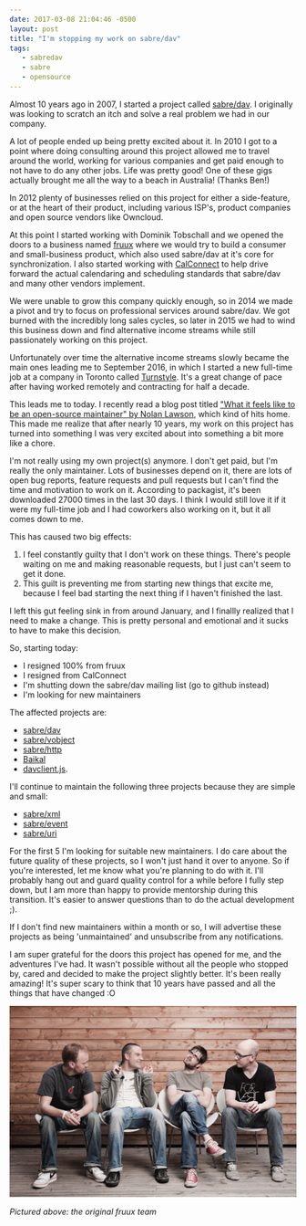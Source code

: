 ```yaml
---
date: 2017-03-08 21:04:46 -0500
layout: post
title: "I'm stopping my work on sabre/dav"
tags:
   - sabredav
   - sabre
   - opensource
---
```


Almost 10 years ago in 2007, I started a project called [sabre/dav][1]. I
originally was looking to scratch an itch and solve a real problem we had in
our company.

A lot of people ended up being pretty excited about it. In 2010 I got to a
point where doing consulting around this project allowed me to travel around
the world, working for various companies and get paid enough to not have to
do any other jobs. Life was pretty good! One of these gigs actually brought
me all the way to a beach in Australia! (Thanks Ben!)

In 2012 plenty of businesses relied on this project for either a side-feature,
or at the heart of their product, including various ISP's, product companies
and open source vendors like Owncloud.

At this point I started working with Dominik Tobschall and we opened the doors
to a business named [fruux][2] where we would try to build a consumer and
small-business product, which also used sabre/dav at it's core for
synchronization. I also started working with [CalConnect][3] to help drive
forward the actual calendaring and scheduling standards that sabre/dav and
many other vendors implement.

We were unable to grow this company quickly enough, so in 2014 we made a pivot
and try to focus on professional services around sabre/dav. We got burned with
the incredibly long sales cycles, so later in 2015 we had to wind this business
down and find alternative income streams while still passionately working on
this project.

Unfortunately over time the alternative income streams slowly became the main
ones leading me to September 2016, in which I started a new full-time job at
a company in Toronto called [Turnstyle][4]. It's a great change of pace after
having worked remotely and contracting for half a decade.

This leads me to today. I recently read a blog post titled ["What it feels
like to be an open-source maintainer" by Nolan Lawson][5], which kind of hits
home. This made me realize that after nearly 10 years, my work on this project
has turned into something I was very excited about into something a bit more
like a chore.

I'm not really using my own project(s) anymore. I don't get paid, but I'm
really the only maintainer. Lots of businesses depend on it, there are lots of
open bug reports, feature requests and pull requests but I can't find the
time and motivation to work on it. According to packagist, it's been downloaded
27000 times in the last 30 days. I think I would still love it if it were
my full-time job and I had coworkers also working on it, but it all comes
down to me.

This has caused two big effects:

1. I feel constantly guilty that I don't work on these things. There's people
   waiting on me and making reasonable requests, but I just can't seem to get
   it done.
2. This guilt is preventing me from starting new things that excite me,
   because I feel bad starting the next thing if I haven't finished the last.

I left this gut feeling sink in from around January, and I finallly realized
that I need to make a change. This is pretty personal and emotional and it
sucks to have to make this decision.

So, starting today:

* I resigned 100% from fruux
* I resigned from CalConnect
* I'm shutting down the sabre/dav mailing list (go to github instead)
* I'm looking for new maintainers

The affected projects are:

* [sabre/dav](https://github.com/fruux/sabre-dav/)
* [sabre/vobject](https://github.com/fruux/sabre-vobject/)
* [sabre/http](https://github.com/fruux/sabre-http/)
* [Baikal](https://github.com/fruux/baikal/)
* [davclient.js](https://github.com/evert/davclient.js).

I'll continue to maintain the following three projects because they are simple
and small:

* [sabre/xml](https://github.com/fruux/sabre-xml)
* [sabre/event](https://github.com/fruux/sabre-event)
* [sabre/uri](https://github.com/fruux/sabre-uri)

For the first 5 I'm looking for suitable new maintainers. I do care about the
future quality of these projects, so I won't just hand it over to anyone. So
if you're interested, let me know what you're planning to do with it. I'll
probably hang out and guard quality control for a while before I fully step
down, but I am more than happy to provide mentorship during this transition.
It's easier to answer questions than to do the actual development ;).

If I don't find new maintainers within a month or so, I will advertise these
projects as being 'unmaintained' and unsubscribe from any notifications.

I am super grateful for the doors this project has opened for me, and the
adventures I've had. It wasn't possible without all the people who stopped by,
cared and decided to make the project slightly better. It's been really
amazing! It's super scary to think that 10 years have passed and all the things
that have changed :O

<img src="/resources/images/posts/fruux-team.jpg" title="Fruux team in 2012" />

_Pictured above: the original fruux team_

[1]: http://sabre.io/
[2]: https://fruux.com/
[3]: http://calconnect.org/
[4]: http://getturnstyle.com/
[5]: https://nolanlawson.com/2017/03/05/what-it-feels-like-to-be-an-open-source-maintainer/
